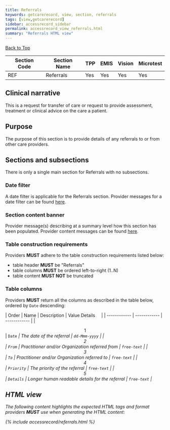 ```yaml
---
title: Referrals
keywords: getcarerecord, view, section, referrals
tags: [view,getcarerecord]
sidebar: accessrecord_sidebar
permalink: accessrecord_view_referrals.html
summary: "Referrals HTML view"
---
```


<a href="#" class="back-to-top">Back to Top</a>

| Section Code | Section Name | TPP | EMIS | Vision | Microtest |
| ------------ | ------------ |-----|------|------|-----------|
| REF | Referrals | Yes | Yes | Yes | Yes |

## Clinical narrative ##

This is a request for transfer of care or request to provide assessment, treatment or clinical advice on the care a patient.

## Purpose ##

The purpose of this section is to provide details of any referrals to or from other care providers.

## Sections and subsections ##

There is only a single main section for Referrals with no subsections.

### Date filter ###

A date filter is applicable for the Referrals section. Provider messages for a date filter can be found [here](accessrecord_provider_variance.html#date-banner-message).

### Section content banner ###

Provider message(s) describing at a summary level how this section has been populated. Provider content messages can be found [here](accessrecord_provider_variance.html#referrals).

### Table construction requirements ###

Providers **MUST** adhere to the table construction requirements listed below:

- table header **MUST** be "Referrals"
- table columns **MUST** be ordered left-to-right (1..N)
- table content **MUST NOT** be truncated

### Table columns ###

Providers **MUST** return all the columns as described in the table below, ordered by `Date` descending:

| Order | Name | Description | Value Details &nbsp;&nbsp;&nbsp; |
| ------------ | ------------ | ------------ |
| <center>1</center> | `Date`  <i class="fa fa-sort-desc" aria-hidden="true"> | The date of the referral | `dd-Mmm-yyyy` |
| <center>2</center> | `From` | Practitioner and/or Organization referred from | `free-text` |
| <center>3</center> | `To` | Practitioner and/or Organization referred to | `free-text` |
| <center>4</center> | `Priority` | The priority of the referral | `free-text` |
| <center>5</center> | `Details` | Longer human readable details for the referral | `free-text` |


## HTML view ##

The following content highlights the expected HTML tags and format providers **MUST** use when generating the HTML content:

{% include accessrecord/referrals.html %}
